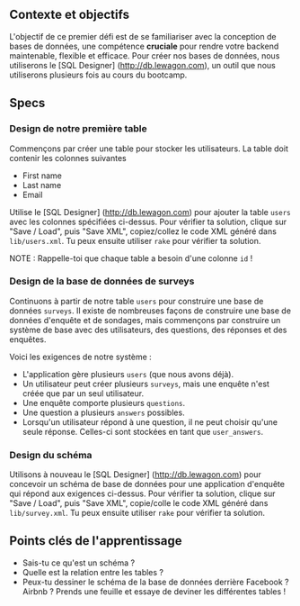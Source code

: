 ## Contexte et objectifs

L'objectif de ce premier défi est de se familiariser avec la conception de bases de données, une compétence **cruciale** pour rendre votre backend maintenable, flexible et efficace. Pour créer nos bases de données, nous utiliserons le [SQL Designer] (http://db.lewagon.com), un outil que nous utiliserons plusieurs fois au cours du bootcamp.

## Specs

### Design de notre première table

Commençons par créer une table pour stocker les utilisateurs. La table doit contenir les colonnes suivantes
- First name
- Last name
- Email

Utilise le [SQL Designer] (http://db.lewagon.com) pour ajouter la table `users` avec les colonnes spécifiées ci-dessus. Pour vérifier ta solution, clique sur "Save / Load", puis "Save XML", copiez/collez le code XML généré dans `lib/users.xml`. Tu peux ensuite utiliser `rake` pour vérifier ta solution.

NOTE : Rappelle-toi que chaque table a besoin d'une colonne `id` !

### Design de la base de données de surveys

Continuons à partir de notre table `users` pour construire une base de données `surveys`. Il existe de nombreuses façons de construire une base de données d'enquête et de sondages, mais commençons par construire un système de base avec des utilisateurs, des questions, des réponses et des enquêtes.

Voici les exigences de notre système :
- L'application gère plusieurs `users` (que nous avons déjà).
- Un utilisateur peut créer plusieurs `surveys`, mais une enquête n'est créée que par un seul utilisateur.
- Une enquête comporte plusieurs `questions`.
- Une question a plusieurs `answers` possibles.
- Lorsqu'un utilisateur répond à une question, il ne peut choisir qu'une seule réponse. Celles-ci sont stockées en tant que `user_answers`.

### Design du schéma

Utilisons à nouveau le [SQL Designer] (http://db.lewagon.com) pour concevoir un schéma de base de données pour une application d'enquête qui répond aux exigences ci-dessus. Pour vérifier ta solution, clique sur "Save / Load", puis "Save XML", copie/colle le code XML généré dans `lib/survey.xml`. Tu peux ensuite utiliser `rake` pour vérifier ta solution.

## Points clés de l'apprentissage

- Sais-tu ce qu'est un schéma ?
- Quelle est la relation entre les tables ?
- Peux-tu dessiner le schéma de la base de données derrière Facebook ? Airbnb ? Prends une feuille et essaye de deviner les différentes tables !
